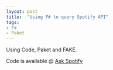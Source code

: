 ```yaml
---
layout: post
title:  "Using F# to query Spotify API"
tags:
- F#
- Paket
---
```


Using Code, Paket and FAKE.

<!--more-->

Code is available @ [Ask Spotify](https://github.com/karlobrien/SpotifyCmdLine)
